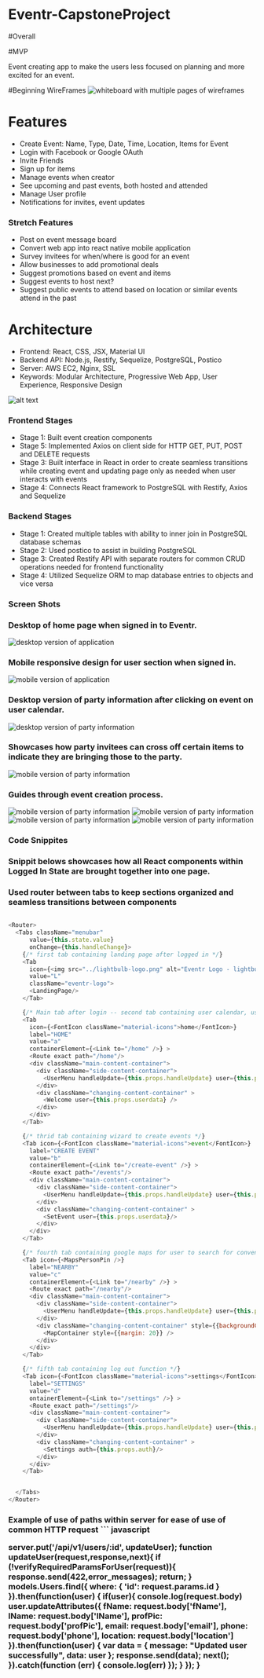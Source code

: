 # Eventr-CapstoneProject



#Overall


#MVP
<p>Event creating app to make the users less focused on planning and more excited for an event.</p>


#Beginning WireFrames
<img src="" alt="whiteboard with multiple pages of wireframes"/>


# Features
* Create Event: Name, Type, Date, Time, Location, Items for Event
* Login with Facebook or Google OAuth
* Invite Friends
* Sign up for items
* Manage events when creator
* See upcoming and past events, both hosted and attended
* Manage User profile
* Notifications for invites, event updates

### Stretch Features
* Post on event message board
* Convert web app into react native mobile application
* Survey invitees for when/where is good for an event
* Allow businesses to add promotional deals
* Suggest promotions based on event and items
* Suggest events to host next?
* Suggest public events to attend based on location or similar events attend in the past


# Architecture
* Frontend: React, CSS, JSX, Material UI
* Backend API: Node.js, Restify, Sequelize, PostgreSQL, Postico
* Server: AWS EC2, Nginx, SSL
* Keywords: Modular Architecture, Progressive Web App, User Experience, Responsive Design

![alt text](planning-board.jpg "planning board")

### Frontend Stages
* Stage 1: Built event creation components
* Stage 5: Implemented Axios on client side for HTTP GET, PUT, POST and DELETE requests
* Stage 3: Built interface in React in order to create seamless transitions while creating event and updating page only as needed when user interacts with events
* Stage 4: Connects React framework to PostgreSQL with Restify, Axios and Sequelize


### Backend Stages
* Stage 1: Created multiple tables with ability to inner join in PostgreSQL database schemas
* Stage 2: Used postico to assist in building PostgreSQL 
* Stage 3: Created Restify API with separate routers for common CRUD operations needed for frontend functionality
* Stage 4: Utilized Sequelize ORM to map database entries to objects and vice versa


### Screen Shots
<h3>Desktop of home page when signed in to Eventr.</h3>
<img src="/images/desktopscreenshot.png" height: '500px' alt="desktop version of application"/>

<h3>Mobile responsive design for user section when signed in.</h3>
<img src="/images/mobilescreenshot.png" height: '500px' alt="mobile version of application"/>

<h3>Desktop version of party information after clicking on event on user calendar.</h3>
<img src="/images/desktoppartyinfo.png" height: '500px' alt="desktop version of party information"/>

<h3>Showcases how party invitees can cross off certain items to indicate they are bringing those to the party.</h3>
<img src="/images/mobilescreenshot2.png" height: '500px' alt="mobile version of party information"/>

<h3>Guides through event creation process.</h3>
<div display: 'flex'>
<img src="/images/eventname.png" width: '300px' alt="mobile version of party information"/>
<img src="/images/eventwhenandwhere.png" width: '300px' alt="mobile version of party information"/>
<img src="/images/eventinvites.png" width: '300px' alt="mobile version of party information"/>
<img src="/images/eventitems.png" width: '300px' alt="mobile version of party information"/>
</div>

### Code Snippites
<h3>Snippit belows showcases how all React components within Logged In State are brought together into one page.</h3>
<h3>Used router between tabs to keep sections organized and seamless transitions between components</h3>


``` javascript

<Router>
  <Tabs className="menubar" 
      value={this.state.value} 
      onChange={this.handleChange}>
    {/* first tab containing landing page after logged in */}
    <Tab 
      icon={<img src="../lightbulb-logo.png" alt="Eventr Logo - lightbulb with E inside"/>}
      value="L"
      className="eventr-logo">
      <LandingPage/>
    </Tab>

    {/* Main tab after login -- second tab containing user calendar, user profile, upcoming events, and notifications*/}  
    <Tab 
      icon={<FontIcon className="material-icons">home</FontIcon>} 
      label="HOME" 
      value="a" 
      containerElement={<Link to="/home" />} >
      <Route exact path="/home"/>
      <div className="main-content-container">
        <div className="side-content-container">
          <UserMenu handleUpdate={this.props.handleUpdate} user={this.props.userdata}/>
        </div>
        <div className="changing-content-container" >
          <Welcome user={this.props.userdata} />
        </div>
      </div>
    </Tab>

    {/* thrid tab containing wizard to create events */}    
    <Tab icon={<FontIcon className="material-icons">event</FontIcon>} 
      label="CREATE EVENT" 
      value="b" 
      containerElement={<Link to="/create-event" />} >
      <Route exact path="/events"/>
      <div className="main-content-container">
        <div className="side-content-container">
          <UserMenu handleUpdate={this.props.handleUpdate} user={this.props.userdata}/>
        </div>
        <div className="changing-content-container" >
          <SetEvent user={this.props.userdata}/>
        </div>
      </div>
    </Tab>

    {/* fourth tab containing google maps for user to search for convenient items nearby. Ex: Cake Shop */}
    <Tab icon={<MapsPersonPin />} 
      label="NEARBY" 
      value="c" 
      containerElement={<Link to="/nearby" />} >
      <Route exact path="/nearby"/>
      <div className="main-content-container">
        <div className="side-content-container">
          <UserMenu handleUpdate={this.props.handleUpdate} user={this.props.userdata}/>
        </div>
        <div className="changing-content-container" style={{backgroundColor: '#f5f5f5'}} >
          <MapContainer style={{margin: 20}} />
        </div>
      </div>
    </Tab>

    {/* fifth tab containing log out function */}
    <Tab icon={<FontIcon className="material-icons">settings</FontIcon>} 
      label="SETTINGS" 
      value="d" 
      ontainerElement={<Link to="/settings" />} >
      <Route exact path="/settings"/>
      <div className="main-content-container">
        <div className="side-content-container">
          <UserMenu handleUpdate={this.props.handleUpdate} user={this.props.userdata}/>
        </div>
        <div className="changing-content-container" >
          <Settings auth={this.props.auth}/>
        </div>
      </div>
    </Tab>


  </Tabs>
</Router>

```
<h3>Example of use of paths within server for ease of use of common HTTP request
``` javascript 

server.put('/api/v1/users/:id', updateUser);
function updateUser(request,response,next){
    if (!verifyRequiredParamsForUser(request)){
        response.send(422,error_messages);
        return;
    }
    models.Users.find({
        where: {
            'id': request.params.id
        }
    }).then(function(user) {
        if(user){
            console.log(request.body)
            user.updateAttributes({
                fName: request.body['fName'],
                lName: request.body['lName'],
                profPic: request.body['profPic'],
                email: request.body['email'],
                phone: request.body['phone'],
                location: request.body['location']
            }).then(function(user) {
                var data = {
                    message: "Updated user successfully",
                    data: user
                };
                response.send(data);
                next();
            }).catch(function (err) {
                console.log(err)
            });
        }
    });
}

```


